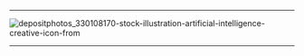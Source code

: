 ------------------------------------------------------------------------------------------------------------------------------------------------------------------------------------------------------------------------------------------
![depositphotos_330108170-stock-illustration-artificial-intelligence-creative-icon-from](https://github.com/user-attachments/assets/fb25544b-c209-49ac-9e47-d1d2af6c05ed)


-----------------------------------------------------------------------------------------------------------------------------------------------------------------------------------------------------------------------------------------------





                                   


